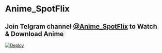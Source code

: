 # Anime_SpotFlix
## Join Telgram channel [@Anime_SpotFlix](https://t.me/anime_spotflix) to Watch & Download Anime

[![Deploy](https://telegra.ph/file/69db6b34412057c57074f.png)](https://t.me/Anime_Spotflix)
